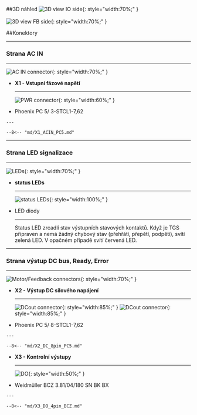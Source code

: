 <!--
# Popis zařízení   

## Konektory
-->
##3D náhled
![3D view IO side](../img/IOside.svg){: style="width:70%;" }
<br>
<br>
![3D view FB side](../img/MotSide.svg){: style="width:70%;" }

##Konektory
___
### Strana AC IN
___

![AC IN connector](../../../../source/img/TGS-320-10_15_ACside.png){: style="width:70%;" }


<div class="grid cards" markdown>

-   **X1 - Vstupní fázové napětí**

    ---
	
	![PWR connector](../../../../source/img/1778078.svg){: style="width:60%;" }

-    Phoenix PC 5/ 3-STCL1-7,62

	---
	
	--8<-- "md/X1_ACIN_PC5.md"

</div>

___
### Strana LED signalizace
___


![LEDs](../../../../source/img/TGS-320-10_15_LEDSide.png){: style="width:70%;" }

<div class="grid cards" markdown>

-	**status LEDs**

	---
	
	![status LEDs](../img/LEDs.svg){: style="width:100%;" }
	
-	LED diody

	---
	
	Status LED zrcadlí stav výstupních stavových kontaktů.
	Když je TGS připraven a nemá žádný chybový stav (přehřátí, přepětí, podpětí), svítí zelená LED.
	V opačném případě svítí červená LED.

</div>
   
   
___
### Strana výstup DC bus, Ready, Error
___

![Motor/Feedback connectors](../../../../source/img/TGS-320-10_15_DCbusSide.png){: style="width:70%;" }

<div class="grid cards" markdown>

-   **X2 - Výstup DC silového napájení**

    ---
	
	![DCout connector](../../../../source/img/1778120.svg){: style="width:85%;" }
	![DCout connector](../../../../source/img/TGS-320_Rb.png){: style="width:85%;" }	

-    Phoenix PC 5/ 8-STCL1-7,62

	---

	--8<-- "md/X2_DC_8pin_PC5.md"

-   **X3 - Kontrolní výstupy**

    ---
	
	![DO](../../../../source/img/1792790000.svg){: style="width:50%;" }

-    Weidmüller BCZ 3.81/04/180 SN BK BX

    ---

	--8<-- "md/X3_DO_4pin_BCZ.md"
	
</div>


